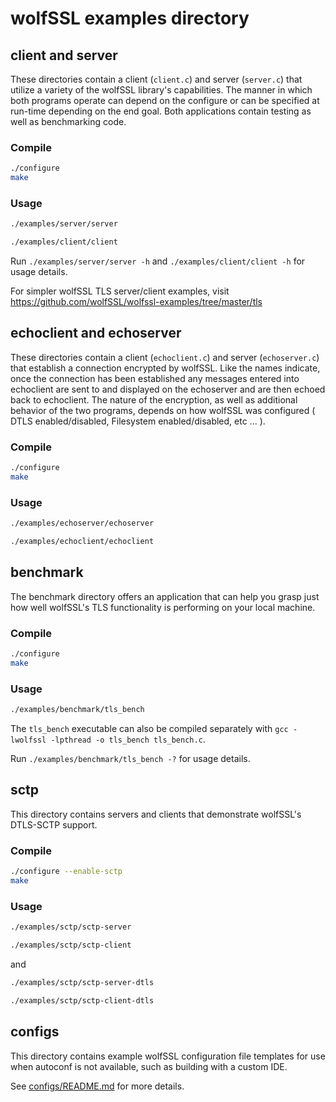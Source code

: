 # wolfSSL examples directory
## client and server

These directories contain a client (`client.c`) and server (`server.c`) that utilize a variety of the wolfSSL library's capabilities. The manner in which both programs operate can depend on the configure or can be specified at run-time depending on the end goal. Both applications contain testing as well as benchmarking code.

### Compile
```sh
./configure
make
```

### Usage
```sh
./examples/server/server

./examples/client/client
```

Run `./examples/server/server -h` and `./examples/client/client -h`  for usage details.

For simpler wolfSSL TLS server/client examples, visit https://github.com/wolfSSL/wolfssl-examples/tree/master/tls

## echoclient and echoserver

These directories contain a client (`echoclient.c`) and server (`echoserver.c`) that establish a connection encrypted by wolfSSL. Like the names indicate, once the connection has been established any messages entered into echoclient are sent to and displayed on the echoserver and are then echoed back to echoclient. The nature of the encryption, as well as additional behavior of the two programs, depends on how wolfSSL was configured ( DTLS enabled/disabled, Filesystem enabled/disabled, etc ... ).

### Compile
```sh
./configure
make
```

### Usage
```sh
./examples/echoserver/echoserver

./examples/echoclient/echoclient
```

## benchmark

The benchmark directory offers an application that can help you grasp just how well wolfSSL's TLS functionality is performing on your local machine.

### Compile
```sh
./configure
make
```

### Usage
```sh
./examples/benchmark/tls_bench
```

The `tls_bench` executable can also be compiled separately with `gcc -lwolfssl -lpthread -o tls_bench tls_bench.c`.

Run `./examples/benchmark/tls_bench -?` for usage details.

## sctp
This directory contains servers and clients that demonstrate wolfSSL's DTLS-SCTP support.

### Compile
```sh
./configure --enable-sctp
make
```

### Usage
```sh
./examples/sctp/sctp-server

./examples/sctp/sctp-client
```
and

```sh
./examples/sctp/sctp-server-dtls

./examples/sctp/sctp-client-dtls
```

## configs

This directory contains example wolfSSL configuration file templates for use when autoconf is not available, such as building with a custom IDE.

See [configs/README.md](configs/README.md) for more details.
